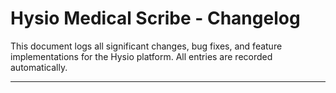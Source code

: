 # Hysio Medical Scribe - Changelog

This document logs all significant changes, bug fixes, and feature implementations for the Hysio platform. All entries are recorded automatically.

---